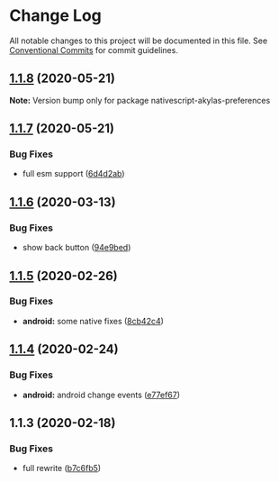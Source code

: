 # Change Log

All notable changes to this project will be documented in this file.
See [Conventional Commits](https://conventionalcommits.org) for commit guidelines.

## [1.1.8](https://github.com/farfromrefug/nativescript-preferences/compare/v1.1.7...v1.1.8) (2020-05-21)

**Note:** Version bump only for package nativescript-akylas-preferences





## [1.1.7](https://github.com/farfromrefug/nativescript-preferences/compare/v1.1.6...v1.1.7) (2020-05-21)


### Bug Fixes

* full esm support ([6d4d2ab](https://github.com/farfromrefug/nativescript-preferences/commit/6d4d2ab54a750c6377a83cf2220bdb5cccc52e5a))





## [1.1.6](https://github.com/farfromrefug/nativescript-preferences/compare/v1.1.5...v1.1.6) (2020-03-13)


### Bug Fixes

* show back button ([94e9bed](https://github.com/farfromrefug/nativescript-preferences/commit/94e9bedcf1fbe2f2f9ae21ab2f2a29bff6eb78cf))





## [1.1.5](https://github.com/farfromrefug/nativescript-preferences/compare/v1.1.4...v1.1.5) (2020-02-26)


### Bug Fixes

* **android:** some native fixes ([8cb42c4](https://github.com/farfromrefug/nativescript-preferences/commit/8cb42c489e63ec4763c5c6b9e0008a0378444062))





## [1.1.4](https://github.com/farfromrefug/nativescript-preferences/compare/v1.1.3...v1.1.4) (2020-02-24)


### Bug Fixes

* **android:** android change events ([e77ef67](https://github.com/farfromrefug/nativescript-preferences/commit/e77ef67ddd52e6e62cd4a5de35b0a4f1babee6b8))





## 1.1.3 (2020-02-18)


### Bug Fixes

* full rewrite ([b7c6fb5](https://github.com/farfromrefug/nativescript-preferences/commit/b7c6fb51d23d9c6761e2871590caffef14bb28ee))
